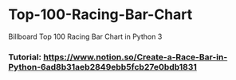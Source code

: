 # Top-100-Racing-Bar-Chart
 Billboard Top 100 Racing Bar Chart in Python 3

 ### Tutorial: https://www.notion.so/Create-a-Race-Bar-in-Python-6ad8b31aeb2849ebb5fcb27e0bdb1831

